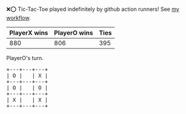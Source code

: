 :x::o: Tic-Tac-Toe played indefinitely by github action runners! See [my workflow](.github/workflows/play.yaml).

|PlayerX wins|PlayerO wins|Ties|
|-|-|-|
|880|806|395|

PlayerO's turn.

<pre>
+---+---+---+
| O |   | X |
+---+---+---+
| O |   | O |
+---+---+---+
| X |   | X |
+---+---+---+
</pre>